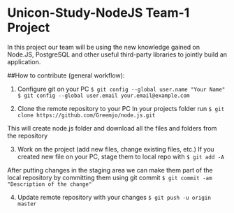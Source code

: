 # Unicon-Study-NodeJS Team-1 Project

In this project our team will be using the new knowledge gained on Node.JS, PostgreSQL and other useful third-party libraries to jointly build an application.

##How to contribute (general workflow):

1. Configure git on your PC
`$ git config --global user.name "Your Name"`
`$ git config --global user.email your.email@example.com`

2. Clone the remote repository to your PC
In your projects folder run
`$ git clone https://github.com/Greemjo/node.js.git`

This will create node.js folder and download all the files and folders from the repository

3. Work on the project (add new files, change existing files, etc.)
If you created new file on your PC, stage them to local repo with
`$ git add -A`

After putting changes in the staging area we can make them part of the local repository by committing them using git commit
`$ git commit -am "Description of the change"`

4. Update remote repository with your changes
`$ git push -u origin master`